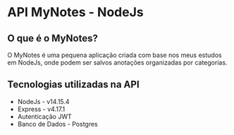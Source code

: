 # API MyNotes - NodeJs

## O que é o MyNotes?
O MyNotes é uma pequena aplicação criada com base nos meus estudos em NodeJs, onde podem ser salvos anotações organizadas por categorias.

## Tecnologias utilizadas na API
- NodeJs - v14.15.4
- Express - v4.17.1
- Autenticação JWT
- Banco de Dados - Postgres